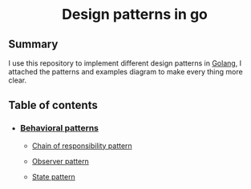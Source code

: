 <div align="center">
  <br>
  <h1>Design patterns in go</h1>
</div>






## Summary

I use this repository to implement different design patterns in [Golang](https://golang.org/), I attached the patterns and examples diagram to make every thing more clear.



##  Table of contents

- ### [Behavioral patterns](Behavioral%20patterns)

   - [Chain of responsibility pattern](Behavioral%20patterns/Chain%20of%20responsipility)

   - [Observer pattern](Behavioral%20patterns/Observer)
   
   - [State pattern](Behavioral%20patterns/State)
   
     

